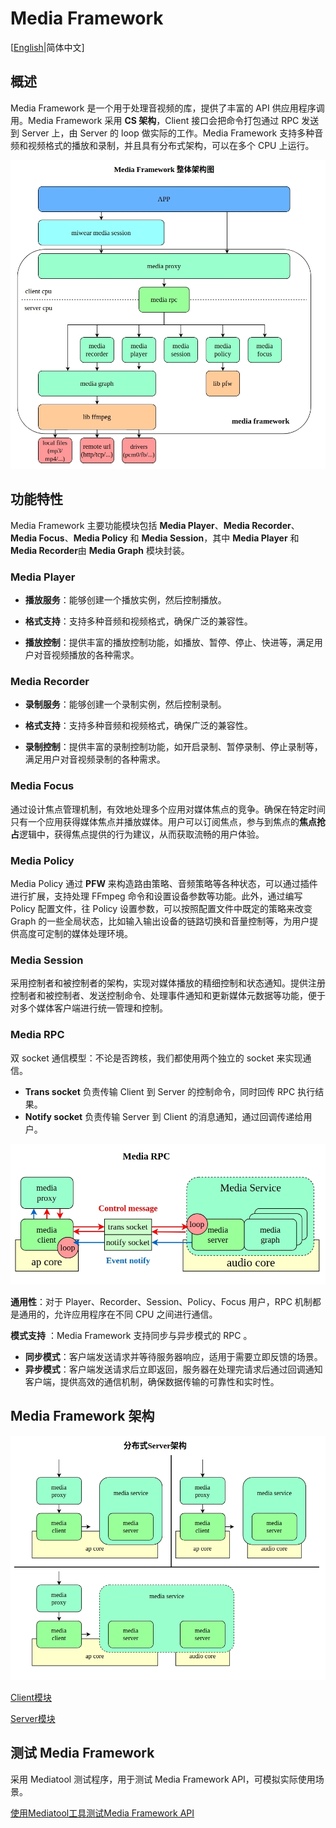 
# **Media Framework**

[[English](./README.md)|简体中文]

## **概述**

Media Framework 是一个用于处理音视频的库，提供了丰富的 API 供应用程序调用。Media Framework 采用 **CS 架构**，Client 接口会把命令打包通过 RPC 发送到 Server 上，由 Server 的 loop 做实际的工作。Media Framework 支持多种音频和视频格式的播放和录制，并且具有分布式架构，可以在多个 CPU 上运行。

![Media Framework架构图](./images/MediaFramework_zh-cn.jpg)

## **功能特性**

Media Framework 主要功能模块包括 **Media Player**、**Media Recorder**、**Media Focus**、**Media Policy** 和 **Media Session**，其中 **Media Player** 和 **Media Recorder**由 **Media Graph** 模块封装。

### **Media Player**

- **播放服务**：能够创建一个播放实例，然后控制播放。

- **格式支持**：支持多种音频和视频格式，确保广泛的兼容性。

- **播放控制**：提供丰富的播放控制功能，如播放、暂停、停止、快进等，满足用户对音视频播放的各种需求。

### **Media Recorder**

- **录制服务**：能够创建一个录制实例，然后控制录制。

- **格式支持**：支持多种音频和视频格式，确保广泛的兼容性。

- **录制控制**：提供丰富的录制控制功能，如开启录制、暂停录制、停止录制等，满足用户对音视频录制的各种需求。

### **Media Focus**

通过设计焦点管理机制，有效地处理多个应用对媒体焦点的竞争。确保在特定时间只有一个应用获得媒体焦点并播放媒体。用户可以订阅焦点，参与到焦点的**焦点抢占**逻辑中，获得焦点提供的行为建议，从而获取流畅的用户体验。

### **Media Policy**

Media Policy 通过 **PFW** 来构造路由策略、音频策略等各种状态，可以通过插件进行扩展，支持处理 FFmpeg 命令和设置设备参数等功能。此外，通过编写 Policy 配置文件，往 Policy 设置参数，可以按照配置文件中既定的策略来改变 Graph 的一些全局状态，比如输入输出设备的链路切换和音量控制等，为用户提供高度可定制的媒体处理环境。

### **Media Session**

采用控制者和被控制者的架构，实现对媒体播放的精细控制和状态通知。提供注册控制者和被控制者、发送控制命令、处理事件通知和更新媒体元数据等功能，便于对多个媒体客户端进行统一管理和控制。

### **Media RPC**

  双 socket 通信模型：不论是否跨核，我们都使用两个独立的 socket 来实现通信。
  - **Trans socket** 负责传输 Client 到 Server 的控制命令，同时回传 RPC 执行结果。
  - **Notify socket** 负责传输 Server 到 Client 的消息通知，通过回调传递给用户。

  ![Media RPC架构图](./images/MediaRPC.jpg)

  **通用性**：对于 Player、Recorder、Session、Policy、Focus 用户，RPC 机制都是通用的，允许应用程序在不同 CPU 之间进行通信。

  **模式支持** ：Media Framework 支持同步与异步模式的 RPC 。
  - **同步模式**：客户端发送请求并等待服务器响应，适用于需要立即反馈的场景。
  - **异步模式**：客户端发送请求后立即返回，服务器在处理完请求后通过回调通知客户端，提供高效的通信机制，确保数据传输的可靠性和实时性。

## **Media Framework 架构**

![Media 分布式Server架构图](./images/Distributed_Server_Architecture_zh-cn.jpg)

[Client模块](./client/README.md)

[Server模块](./server/README.md)

## **测试 Media Framework**

 采用 Mediatool 测试程序，用于测试 Media Framework API，可模拟实际使用场景。

[使用Mediatool工具测试Media Framework API](./mediatool.md)
